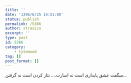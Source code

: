 ```yaml
---
title: ''
date: '1396/6/25 14:51:00'
status: publish
permalink: /5386
author: straxico
excerpt: ''
type: post
id: 5386
category:
    - tytomood
tag: []
post_format: []
---
```

میگفت عشق پایداری است نه اسارت…. نثار کردن است نه گرفتن…